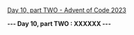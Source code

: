 [Day 10, part TWO - Advent of Code 2023](https://adventofcode.com/2023/day/10)

**--- Day 10, part TWO : XXXXXX ---**

